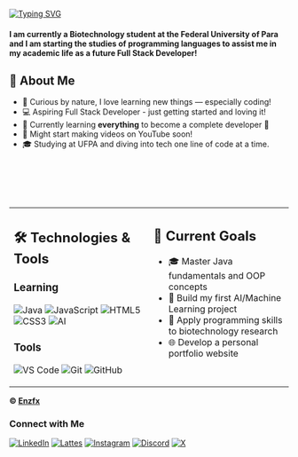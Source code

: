 <!-- By https://github.com/DenverCoder1 -->
<a href="https://git.io/typing-svg"><img src="https://readme-typing-svg.demolab.com?font=Fira+Code&pause=1000&color=FF8C42&width=440&height=60&lines=Welcome!+My+name+is+Enzo+Freitas+%E2%98%85;Aspiring+Full+Stack+Developer+%F0%9F%9A%80" alt="Typing SVG" /></a>
<h4 >I am currently a Biotechnology student at the Federal University of Para and I am starting the studies of programming languages to assist me in my academic life as a future Full Stack Developer!</h4>

## 🚀 About Me

- 🧠 Curious by nature, I love learning new things — especially coding!
- 💻 Aspiring Full Stack Developer - just getting started and loving it!
- 🌱 Currently learning **everything** to become a complete developer 🤪
- 🎥 Might start making videos on YouTube soon!
- 🎓 Studying at UFPA and diving into tech one line of code at a time.



<div style="clear: both; margin-bottom: 100px;"></div>

<div align="center">
<table>
<tr>
<td valign="top" width="50%">

## 🛠️ Technologies & Tools

### Learning
![Java](https://img.shields.io/badge/Java-ED8B00?style=for-the-badge&logo=java&logoColor=white)
![JavaScript](https://img.shields.io/badge/JavaScript-F7DF1E?style=for-the-badge&logo=javascript&logoColor=black)
![HTML5](https://img.shields.io/badge/HTML5-E34F26?style=for-the-badge&logo=html5&logoColor=white)
![CSS3](https://img.shields.io/badge/CSS3-1572B6?style=for-the-badge&logo=css3&logoColor=white)
![AI](https://img.shields.io/badge/Artificial_Intelligence-FF6F00?style=for-the-badge&logo=tensorflow&logoColor=white)

### Tools
![VS Code](https://img.shields.io/badge/VS_Code-007ACC?style=for-the-badge&logo=visual%20studio%20code&logoColor=white)
![Git](https://img.shields.io/badge/Git-F05032?style=for-the-badge&logo=git&logoColor=white)
![GitHub](https://img.shields.io/badge/GitHub-100000?style=for-the-badge&logo=github&logoColor=white)

</td>
<td valign="top" width="50%">

## 🎯 Current Goals

- 🎓 Master Java fundamentals and OOP concepts
- 🤖 Build my first AI/Machine Learning project
- 🔬 Apply programming skills to biotechnology research
- 🌐 Develop a personal portfolio website

</td>
</tr>
</table>
</div>


**© [Enzfx](https://github.com/Enzfx)**


### Connect with Me

[![LinkedIn](https://img.shields.io/badge/LinkedIn-0077B5?style=for-the-badge&logo=linkedin&logoColor=white)](https://www.linkedin.com/in/enzfrx/)
[![Lattes](https://img.shields.io/badge/Lattes-0055A4?style=for-the-badge&logo=academia&logoColor=white)](http://lattes.cnpq.br/0019961681756311)
[![Instagram](https://img.shields.io/badge/-Instagram-%23E4405F?style=for-the-badge&logo=instagram&logoColor=white)](https://www.instagram.com/enzfrx/)
[![Discord](https://img.shields.io/badge/Discord-5865F2?style=for-the-badge&logo=discord&logoColor=white)](https://discord.gg/afNuY78PCK)
[![X](https://img.shields.io/badge/Enzfsz-000?style=for-the-badge&logo=x)](https://x.com/enzfsz)
